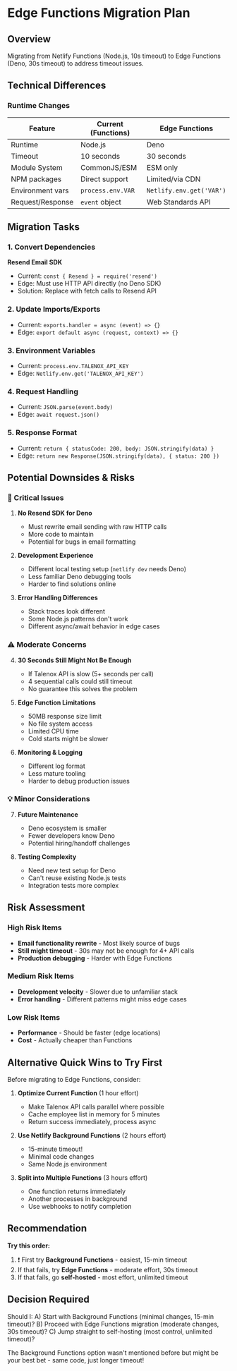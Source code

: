 # Edge Functions Migration Plan

## Overview
Migrating from Netlify Functions (Node.js, 10s timeout) to Edge Functions (Deno, 30s timeout) to address timeout issues.

## Technical Differences

### Runtime Changes
| Feature | Current (Functions) | Edge Functions |
|---------|-------------------|----------------|
| Runtime | Node.js | Deno |
| Timeout | 10 seconds | 30 seconds |
| Module System | CommonJS/ESM | ESM only |
| NPM packages | Direct support | Limited/via CDN |
| Environment vars | `process.env.VAR` | `Netlify.env.get('VAR')` |
| Request/Response | `event` object | Web Standards API |

## Migration Tasks

### 1. Convert Dependencies
**Resend Email SDK**
- Current: `const { Resend } = require('resend')`
- Edge: Must use HTTP API directly (no Deno SDK)
- Solution: Replace with fetch calls to Resend API

### 2. Update Imports/Exports
- Current: `exports.handler = async (event) => {}`
- Edge: `export default async (request, context) => {}`

### 3. Environment Variables
- Current: `process.env.TALENOX_API_KEY`
- Edge: `Netlify.env.get('TALENOX_API_KEY')`

### 4. Request Handling
- Current: `JSON.parse(event.body)`
- Edge: `await request.json()`

### 5. Response Format
- Current: `return { statusCode: 200, body: JSON.stringify(data) }`
- Edge: `return new Response(JSON.stringify(data), { status: 200 })`

## Potential Downsides & Risks

### 🚨 Critical Issues

1. **No Resend SDK for Deno**
   - Must rewrite email sending with raw HTTP calls
   - More code to maintain
   - Potential for bugs in email formatting

2. **Development Experience**
   - Different local testing setup (`netlify dev` needs Deno)
   - Less familiar Deno debugging tools
   - Harder to find solutions online

3. **Error Handling Differences**
   - Stack traces look different
   - Some Node.js patterns don't work
   - Different async/await behavior in edge cases

### ⚠️ Moderate Concerns

4. **30 Seconds Still Might Not Be Enough**
   - If Talenox API is slow (5+ seconds per call)
   - 4 sequential calls could still timeout
   - No guarantee this solves the problem

5. **Edge Function Limitations**
   - 50MB response size limit
   - No file system access
   - Limited CPU time
   - Cold starts might be slower

6. **Monitoring & Logging**
   - Different log format
   - Less mature tooling
   - Harder to debug production issues

### 💡 Minor Considerations

7. **Future Maintenance**
   - Deno ecosystem is smaller
   - Fewer developers know Deno
   - Potential hiring/handoff challenges

8. **Testing Complexity**
   - Need new test setup for Deno
   - Can't reuse existing Node.js tests
   - Integration tests more complex

## Risk Assessment

### High Risk Items
- **Email functionality rewrite** - Most likely source of bugs
- **Still might timeout** - 30s may not be enough for 4+ API calls
- **Production debugging** - Harder with Edge Functions

### Medium Risk Items  
- **Development velocity** - Slower due to unfamiliar stack
- **Error handling** - Different patterns might miss edge cases

### Low Risk Items
- **Performance** - Should be faster (edge locations)
- **Cost** - Actually cheaper than Functions

## Alternative Quick Wins to Try First

Before migrating to Edge Functions, consider:

1. **Optimize Current Function** (1 hour effort)
   - Make Talenox API calls parallel where possible
   - Cache employee list in memory for 5 minutes
   - Return success immediately, process async

2. **Use Netlify Background Functions** (2 hours effort)
   - 15-minute timeout!
   - Minimal code changes
   - Same Node.js environment

3. **Split into Multiple Functions** (3 hours effort)
   - One function returns immediately
   - Another processes in background
   - Use webhooks to notify completion

## Recommendation

**Try this order:**
1. ❗ First try **Background Functions** - easiest, 15-min timeout
2. If that fails, try **Edge Functions** - moderate effort, 30s timeout  
3. If that fails, go **self-hosted** - most effort, unlimited timeout

## Decision Required

Should I:
A) Start with Background Functions (minimal changes, 15-min timeout)?
B) Proceed with Edge Functions migration (moderate changes, 30s timeout)?
C) Jump straight to self-hosting (most control, unlimited timeout)?

The Background Functions option wasn't mentioned before but might be your best bet - same code, just longer timeout!